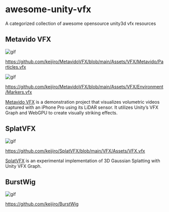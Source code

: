 # awesome-unity-vfx

A categorized collection of awesome opensource unity3d vfx resources 


## Metavido VFX

![gif](https://github.com/user-attachments/assets/124a2b96-76d0-4e2a-8761-d2cc4ee1df72)

https://github.com/keijiro/MetavidoVFX/blob/main/Assets/VFX/Metavido/Particles.vfx

![gif](https://github.com/user-attachments/assets/078d9368-25ff-4fa8-99ed-0dbfadfc02b9)

https://github.com/keijiro/MetavidoVFX/blob/main/Assets/VFX/Environment/Markers.vfx


[Metavido VFX](https://github.com/keijiro/MetavidoVFX) is a demonstration project that visualizes volumetric videos captured
with an iPhone Pro using its LiDAR sensor. It utilizes Unity’s VFX Graph and WebGPU to
create visually striking effects.

## SplatVFX

![gif](https://github.com/keijiro/SplatVFX/assets/343936/2267b740-0b91-41e0-9036-5b07adae90e0)

https://github.com/keijiro/SplatVFX/blob/main/VFX/Assets/VFX.vfx

[SplatVFX](https://github.com/keijiro/SplatVFX) is an experimental implementation of 3D Gaussian Splatting with Unity VFX Graph. 

## BurstWig

![gif](https://i.imgur.com/z1HkqM2.gif)

https://github.com/keijiro/BurstWig

